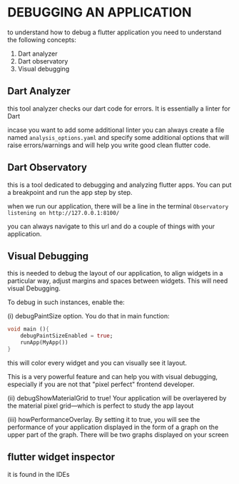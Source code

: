 # DEBUGGING AN APPLICATION

to understand how to debug a flutter application you need to understand the following concepts:

1. Dart analyzer
2. Dart observatory
3. Visual debugging

## Dart Analyzer

this tool analyzer checks our dart code for errors.  It is essentially a linter for Dart

incase you want to add some additional linter you can always create a file named `analysis_options.yaml` and specify some additional options that will raise errors/warnings and will help you write good clean flutter code.

## Dart Observatory

this is a tool dedicated to debugging and analyzing flutter apps. You can put a breakpoint and run the app step by step.

when we run our application, there will be a line in the terminal `Observatory listening on http://127.0.0.1:8100/`

you can always navigate to this url and do a couple of things with your application.

## Visual Debugging

this is needed to debug the layout of our application, to align widgets in a particular way, adjust margins and spaces between widgets. This will need visual Debugging.

To debug in such instances, enable the:

(i) debugPaintSize option. You do that in main function:

```dart
void main (){
    debugPaintSizeEnabled = true;
    runApp(MyApp())
}
```

this will color every widget and you can visually see it layout.

This is a very powerful feature and can help you with visual debugging, especially if you
are not that "pixel perfect" frontend developer.

(ii) debugShowMaterialGrid to true! Your application will be overlayered by the material pixel grid—which is perfect to study the app layout

(iii) howPerformanceOverlay. By setting it to true, you will see the performance of your application displayed in the form of a graph on the upper part of the graph. There will be two graphs displayed on your screen

## flutter widget inspector

it is found in the IDEs
